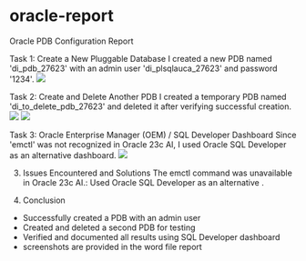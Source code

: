 # oracle-report
Oracle PDB Configuration Report 

Task 1: Create a New Pluggable Database
I created a new PDB named 'di_pdb_27623' with an admin user 'di_plsqlauca_27623' and password '1234'.
![](screenshots/https://github.com/user-attachments/assets/29a87cb1-edf1-44e9-bb3d-a979617bae24)

Task 2: Create and Delete Another PDB
I created a temporary PDB named 'di_to_delete_pdb_27623' and deleted it after verifying successful creation.
 ![](screenshots/temp)
 ![](screenshots/https://private-user-images.githubusercontent.com/124999593/498478047-4ace7a8b-51ad-488f-9cfc-824c5f352599.png?jwt=eyJ0eXAiOiJKV1QiLCJhbGciOiJIUzI1NiJ9.eyJpc3MiOiJnaXRodWIuY29tIiwiYXVkIjoicmF3LmdpdGh1YnVzZXJjb250ZW50LmNvbSIsImtleSI6ImtleTUiLCJleHAiOjE3NTk4NjMwNDgsIm5iZiI6MTc1OTg2Mjc0OCwicGF0aCI6Ii8xMjQ5OTk1OTMvNDk4NDc4MDQ3LTRhY2U3YThiLTUxYWQtNDg4Zi05Y2ZjLTgyNGM1ZjM1MjU5OS5wbmc_WC1BbXotQWxnb3JpdGhtPUFXUzQtSE1BQy1TSEEyNTYmWC1BbXotQ3JlZGVudGlhbD1BS0lBVkNPRFlMU0E1M1BRSzRaQSUyRjIwMjUxMDA3JTJGdXMtZWFzdC0xJTJGczMlMkZhd3M0X3JlcXVlc3QmWC1BbXotRGF0ZT0yMDI1MTAwN1QxODQ1NDhaJlgtQW16LUV4cGlyZXM9MzAwJlgtQW16LVNpZ25hdHVyZT05ZWMyM2Q0ZGY2ODAzYzE2YzA1ODk5YjI4NGI3YTg5YTUwNjk2YThiZWUyZDk3YjA3YTY0MGFkNzU3MGMyNDg2JlgtQW16LVNpZ25lZEhlYWRlcnM9aG9zdCJ9.DyAl_of5X1F3xTc9I0LOF85_m6YBOGLmPCvacW471yA)
 
Task 3: Oracle Enterprise Manager (OEM) / SQL Developer Dashboard
Since 'emctl' was not recognized in Oracle 23c AI, I used Oracle SQL Developer as an alternative dashboard. 
 ![](https://github.com/user-attachments/assets/58b0467d-bf2c-4d96-b980-b6af49f5adcc)
 
3. Issues Encountered and Solutions 
The emctl command was unavailable in Oracle 23c AI.: Used Oracle SQL Developer as an alternative .

4. Conclusion
- Successfully created a PDB with an admin user
- Created and deleted a second PDB for testing
- Verified and documented all results using SQL Developer dashboard
- screenshots are provided in the word file report
